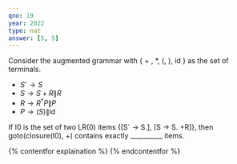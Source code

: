 ```yaml
---
qno: 19
year: 2022
type: nat
answer: [5, 5]
---
```



Consider the augmented grammar with { + , *, (, ), id } as the set of terminals.

- $S’ \rightarrow S$
- $S \rightarrow S + R\|R$
- $R \rightarrow R^* P \|P$
- $P \rightarrow (S)\|\text{id}$

If I0 is the set of two LR(0) items {[S` -> S.], [S -> S. +R]}, then goto(closure(I0), +) contains exactly __________ items.

{% contentfor explaination %}
{% endcontentfor %}